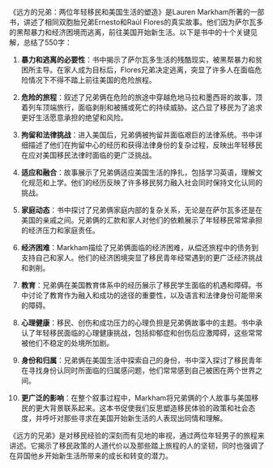 《远方的兄弟：两位年轻移民和美国生活的塑造》是Lauren Markham所著的一部书，讲述了相同双胞胎兄弟Ernesto和Raúl Flores的真实故事。他们因为萨尔瓦多的黑帮暴力和经济困境而逃离，前往美国开始新生活。以下是书中的十个关键见解，总结了550字：

1. **暴力和逃离的必要性**：书中揭示了萨尔瓦多生活的残酷现实，被黑帮暴力和贫困所主导。在家人成为目标后，Flores兄弟决定逃离，突显了许多人在面临危险情况下不得不踏上前往美国的危险旅程。

2. **危险的旅程**：叙述了兄弟俩在危险的旅途中穿越危地马拉和墨西哥的故事，顶着列车顶端旅行，面临剥削和被捕或死亡的持续威胁。这凸显了移民为了追求更好生活愿意承担的绝望和风险。

3. **拘留和法律挑战**：进入美国后，兄弟俩被拘留并面临艰巨的法律系统。书中详细描述了他们在拘留中心的经历和获得法律身份的复杂过程，反映出年轻移民在应对美国移民法律时面临的更广泛挑战。

4. **适应和融合**：故事展示了兄弟俩适应美国生活的挣扎，包括学习英语，理解文化规范和上学。他们的经历反映了许多移民努力融入社会同时保持文化认同的挑战。

5. **家庭动态**：书中探讨了兄弟俩家庭内部的复杂关系，无论是在萨尔瓦多还是在美国的亲戚之间。兄弟俩的汇款和家人对他们的依赖展示了年轻移民常常承担的经济压力和家庭责任。

6. **经济困难**：Markham描绘了兄弟俩面临的经济困难，从偿还旅程中的债务到支持自己和家人。他们的经济困境突显了移民青年经常遇到的更广泛经济挑战和剥削。

7. **教育**：兄弟俩在美国教育体系中的经历展示了移民学生面临的机遇和障碍。书中讨论了教育作为融入和成功的途径的重要性，以及语言和法律身份可能带来的障碍。

8. **心理健康**：移民、创伤和成功压力的心理负担是兄弟俩故事中的主题。书中承认了年轻移民面临的心理健康挑战，包括抑郁症和创伤后应激障碍，这些常常被他们不稳定的处境所加剧。

9. **身份和归属**：兄弟俩在美国生活中探索自己的身份，书中深入探讨了移民青年在寻找身份认同时所面临的归属感问题，他们常常感到自己被困在两个世界之间。

10. **更广泛的影响**：在整个叙事过程中，Markham将兄弟俩的个人故事与美国移民的更大背景联系起来。这本书促使我们反思塑造移民体验的政策和社会态度，并呼吁对那些寻求在美国开始新生活的人表现出同情和理解。

《远方的兄弟》是对移民经验的深刻而有见地的审视，通过两位年轻男子的旅程来讲述。它揭示了移民政策的人道代价以及那些踏上旅程的人的坚韧，同时也强调了在异国他乡开始新生活所带来的成长和转变的潜力。